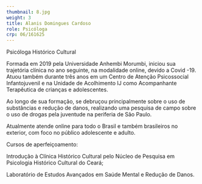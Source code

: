 ```yaml
---
thumbnail: 8.jpg
weight: 3
title: Alanis Domingues Cardoso
role: Psicóloga
crp: 06/161625
---
```

Psicóloga Histórico Cultural

Formada em 2019 pela Universidade Anhembi Morumbi, iniciou sua trajetória clínica no ano seguinte, na modalidade online, devido a Covid -19. Atuou também durante três anos em um Centro de Atenção Psicossocial Infantojuvenil e na Unidade de Acolhimento IJ como Acompanhante Terapêutica de crianças e adolescentes. 

Ao longo de sua formação, se debruçou principalmente sobre o uso de substâncias e redução de danos, realizando uma pesquisa de campo sobre o uso de drogas pela juventude na periferia de São Paulo.

Atualmente atende online para todo o Brasil e também brasileiros no exterior, com foco no público adolescente e adulto.

Cursos de aperfeiçoamento:

Introdução à Clínica Histórico Cultural pelo Núcleo de Pesquisa em Psicologia Histórico Cultural do Ceará;

Laboratório de Estudos Avançados em Saúde Mental e Redução de Danos.